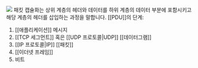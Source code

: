 ![](https://velog.velcdn.com/images/yuyun0124/post/de68c2e9-c095-4ae8-90f4-51321044ceb4/image.png)
패킷 캡슐화는 상위 계층의 헤더와 데이터를 하위 계층의 데이터 부분에 포함시키고 해당 계층의 헤더를 삽입하는 과정을 말합니다.
[[PDU]]의 단계:
1. [[애플리케이션]] 메시지
2. [[TCP 세그먼트]] 혹은 [[UDP 프로토콜|UDP]] [[데이터그램]]
3. [[IP 프로토콜|IP]] [[패킷]]
4. [[이더넷 프레임]]
5. 비트
